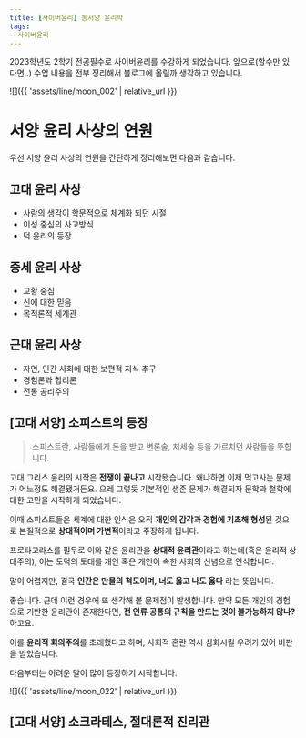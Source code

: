 ```yaml
---
title: [사이버윤리] 동서양 윤리학
tags:
- 사이버윤리
---
```

2023학년도 2학기 전공필수로 사이버윤리를 수강하게 되었습니다. 앞으로(할수만 있다면..) 수업 내용을 전부 정리해서 블로그에 올릴까 생각하고 있습니다.

![]({{ 'assets/line/moon_002' | relative_url }})


# 서양 윤리 사상의 연원
우선 서양 윤리 사상의 연원을 간단하게 정리해보면 다음과 같습니다.
## 고대 윤리 사상
- 사람의 생각이 학문적으로 체계화 되던 시절
- 이성 중심의 사고방식
- 덕 윤리의 등장
## 중세 윤리 사상
- 교황 중심
- 신에 대한 믿음
- 목적론적 세계관
## 근대 윤리 사상
- 자연, 인간 사회에 대한 보편적 지식 추구
- 경험론과 합리론
- 전통 공리주의

## [고대 서양] 소피스트의 등장
> 소피스트란, 사람들에게 돈을 받고 변론술, 처세술 등을 가르치던 사람들을 뜻합니다.

고대 그리스 윤리의 시작은 **전쟁이 끝나고** 시작됐습니다. 왜냐하면 이제 먹고사는 문제가 어느정도 해결됐거든요. 으레 그렇듯 기본적인 생존 문제가 해결되자 문학과 철학에 대한 고민을 시작하게 되었습니다.

이때 소피스트들은 세계에 대한 인식은 오직 **개인의 감각과 경험에 기초해 형성**된 것으로 본질적으로 **상대적이며 가변적**이라고 주장하게 됩니다.

프로타고라스를 필두로 이와 같은 윤리관을 **상대적 윤리관**이라고 하는데(혹은 윤리적 상대주의), 이는 도덕의 토대를 개인 혹은 개인이 속한 사회의 신념으로 인식합니다.

말이 어렵지만, 결국 **인간은 만물의 척도이며, 너도 옳고 나도 옳다** 라는 뜻입니다.

좋습니다. 근데 이런 경우에 또 생각해 볼 문제점이 발생합니다. 만약 모든 개인의 경험으로 기반한 윤리관이 존재한다면, **전 인류 공통의 규칙을 만드는 것이 불가능하지 않나?** 하고요.

이를 **윤리적 회의주의**를 초래했다고 하며, 사회적 혼란 역시 심화시킬 우려가 있어 비판을 받았습니다.

다음부터는 어려운 말이 많이 등장하기 시작합니다.

![]({{ 'assets/line/moon_022' | relative_url }})

## [고대 서양] 소크라테스, 절대론적 진리관
